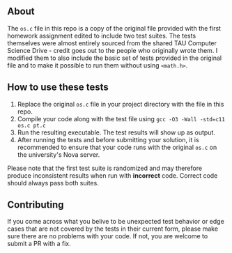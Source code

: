## About
The ```os.c``` file in this repo is a copy of the original file provided with the first homework assignment edited to include two test suites. The tests themselves were almost entirely sourced from the shared TAU Computer Science Drive - credit goes out to the people who originally wrote them. I modified them to also include the basic set of tests provided in the original file and to make it possible to run them without using ```<math.h>```.  
## How to use these tests
1. Replace the original ```os.c``` file in your project directory with the file in this repo.
2. Compile your code along with the test file using ```gcc -O3 -Wall -std=c11 os.c pt.c```
3. Run the resulting executable. The test results will show up as output.
4. After running the tests and before submitting your solution, it is recommended to ensure that your code runs with the original ```os.c``` on the university's Nova server.

Please note that the first test suite is randomized and may therefore produce inconsistent results when run with **incorrect** code. Correct code should always pass both suites.
## Contributing
If you come across what you belive to be unexpected test behavior or edge cases that are not covered by the tests in their current form, please make sure there are no problems with your code. If not, you are welcome to submit a PR with a fix.

